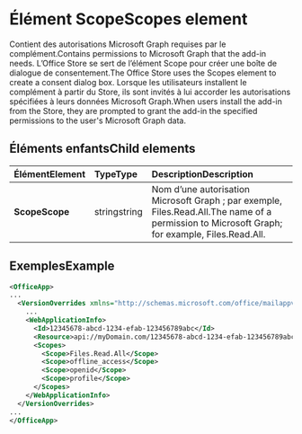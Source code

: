 # <a name="scopes-element"></a><span data-ttu-id="2ed0a-101">Élément Scope</span><span class="sxs-lookup"><span data-stu-id="2ed0a-101">Scopes element</span></span>

<span data-ttu-id="2ed0a-102">Contient des autorisations Microsoft Graph requises par le complément.</span><span class="sxs-lookup"><span data-stu-id="2ed0a-102">Contains permissions to Microsoft Graph that the add-in needs.</span></span> <span data-ttu-id="2ed0a-103">L’Office Store se sert de l’élément Scope pour créer une boîte de dialogue de consentement.</span><span class="sxs-lookup"><span data-stu-id="2ed0a-103">The Office Store uses the Scopes element to create a consent dialog box.</span></span> <span data-ttu-id="2ed0a-104">Lorsque les utilisateurs installent le complément à partir du Store, ils sont invités à lui accorder les autorisations spécifiées à leurs données Microsoft Graph.</span><span class="sxs-lookup"><span data-stu-id="2ed0a-104">When users install the add-in from the Store, they are prompted to grant the add-in the specified permissions to the user's Microsoft Graph data.</span></span>

## <a name="child-elements"></a><span data-ttu-id="2ed0a-105">Éléments enfants</span><span class="sxs-lookup"><span data-stu-id="2ed0a-105">Child elements</span></span>

|  <span data-ttu-id="2ed0a-106">Élément</span><span class="sxs-lookup"><span data-stu-id="2ed0a-106">Element</span></span> |  <span data-ttu-id="2ed0a-107">Type</span><span class="sxs-lookup"><span data-stu-id="2ed0a-107">Type</span></span>  |  <span data-ttu-id="2ed0a-108">Description</span><span class="sxs-lookup"><span data-stu-id="2ed0a-108">Description</span></span>  |
|:-----|:-----|:-----|
|  <span data-ttu-id="2ed0a-109">**Scope**</span><span class="sxs-lookup"><span data-stu-id="2ed0a-109">**Scope**</span></span>                |  <span data-ttu-id="2ed0a-110">string</span><span class="sxs-lookup"><span data-stu-id="2ed0a-110">string</span></span>     |   <span data-ttu-id="2ed0a-111">Nom d’une autorisation Microsoft Graph ; par exemple, Files.Read.All.</span><span class="sxs-lookup"><span data-stu-id="2ed0a-111">The name of a permission to Microsoft Graph; for example, Files.Read.All.</span></span> |

## <a name="example"></a><span data-ttu-id="2ed0a-112">Exemples</span><span class="sxs-lookup"><span data-stu-id="2ed0a-112">Example</span></span>

```xml
<OfficeApp>
...
  <VersionOverrides xmlns="http://schemas.microsoft.com/office/mailappversionoverrides" xsi:type="VersionOverridesV1_0">
    ...
    <WebApplicationInfo>
      <Id>12345678-abcd-1234-efab-123456789abc</Id>
      <Resource>api://myDomain.com/12345678-abcd-1234-efab-123456789abc<Resource>
      <Scopes>
        <Scope>Files.Read.All</Scope>
        <Scope>offline_access</Scope>
        <Scope>openid</Scope>
        <Scope>profile</Scope>
      </Scopes>
    </WebApplicationInfo>
  </VersionOverrides>
...
</OfficeApp>
```
